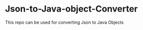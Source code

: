Json-to-Java-object-Converter
=============================

This repo can be used for converting Json to  Java Objects
